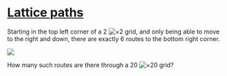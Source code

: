 # [Lattice paths](http://projecteuler.net/problem=15)

Starting in the top left corner of a 2 ![×](/Volumes/HDD_KS/source/project_euler/vender/bundle/ruby/2.2.0/gems/euler-manager-0.1.1/config/../data/images/symbol_times.gif)2 grid, and only being able to move to the right and down, there are exactly 6 routes to the bottom right corner.

 ![](/Volumes/HDD_KS/source/project_euler/vender/bundle/ruby/2.2.0/gems/euler-manager-0.1.1/config/../data/images/p_015.gif)

How many such routes are there through a 20 ![×](/Volumes/HDD_KS/source/project_euler/vender/bundle/ruby/2.2.0/gems/euler-manager-0.1.1/config/../data/images/symbol_times.gif)20 grid?

